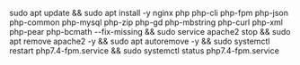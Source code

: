 sudo apt update && sudo apt install -y nginx php php-cli php-fpm php-json php-common php-mysql php-zip php-gd php-mbstring php-curl php-xml php-pear php-bcmath --fix-missing && sudo service apache2 stop && sudo apt remove apache2 -y && sudo apt autoremove -y && sudo systemctl restart php7.4-fpm.service && sudo systemctl status php7.4-fpm.service
